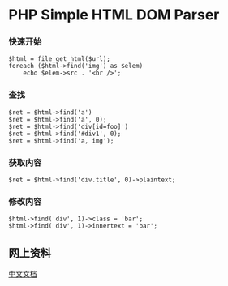 PHP Simple HTML DOM Parser
====================

### 快速开始
    $html = file_get_html($url);
    foreach ($html->find('img') as $elem)
        echo $elem->src . '<br />';

### 查找
    $ret = $html->find('a')
    $ret = $html->find('a', 0);
    $ret = $html->find('div[id=foo]')
    $ret = $html->find('#div1', 0);
    $ret = $html->find('a, img');

### 获取内容
    $ret = $html->find('div.title', 0)->plaintext;

### 修改内容
    $html->find('div', 1)->class = 'bar';
    $html->find('div', 1)->innertext = 'bar';

## 网上资料
[中文文档](http://www.ecartchina.com/php-simple-html-dom/manual.htm '中文文档')



